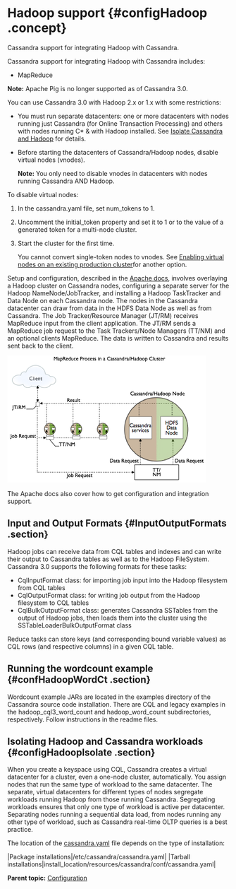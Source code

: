 # Hadoop support {#configHadoop .concept}

Cassandra support for integrating Hadoop with Cassandra.

Cassandra support for integrating Hadoop with Cassandra includes:

-   MapReduce

**Note:** Apache Pig is no longer supported as of Cassandra 3.0.

You can use Cassandra 3.0 with Hadoop 2.x or 1.x with some restrictions:

-   You must run separate datacenters: one or more datacenters with nodes running just Cassandra \(for Online Transaction Processing\) and others with nodes running C\* & with Hadoop installed. See [Isolate Cassandra and Hadoop](configHadoop.md#configHadoopIsolate) for details.
-   Before starting the datacenters of Cassandra/Hadoop nodes, disable virtual nodes \(vnodes\).

    **Note:** You only need to disable vnodes in datacenters with nodes running Cassandra AND Hadoop.


To disable virtual nodes:

1.  In the cassandra.yaml file, set num\_tokens to 1.
2.  Uncomment the initial\_token property and set it to 1 or to the value of a generated token for a multi-node cluster.
3.  Start the cluster for the first time.

    You cannot convert single-token nodes to vnodes. See [Enabling virtual nodes on an existing production cluster](configVnodesProduction.md)for another option.


Setup and configuration, described in the [Apache docs](http://wiki.apache.org/cassandra/HadoopSupport), involves overlaying a Hadoop cluster on Cassandra nodes, configuring a separate server for the Hadoop NameNode/JobTracker, and installing a Hadoop TaskTracker and Data Node on each Cassandra node. The nodes in the Cassandra datacenter can draw from data in the HDFS Data Node as well as from Cassandra. The Job Tracker/Resource Manager \(JT/RM\) receives MapReduce input from the client application. The JT/RM sends a MapReduce job request to the Task Trackers/Node Managers \(TT/NM\) and an optional clients MapReduce. The data is written to Cassandra and results sent back to the client.

![](../images/config_hadoop.png) 

The Apache docs also cover how to get configuration and integration support.

## Input and Output Formats {#InputOutputFormats .section}

Hadoop jobs can receive data from CQL tables and indexes and can write their output to Cassandra tables as well as to the Hadoop FileSystem. Cassandra 3.0 supports the following formats for these tasks:

-   CqlInputFormat class: for importing job input into the Hadoop filesystem from CQL tables
-   CqlOutputFormat class: for writing job output from the Hadoop filesystem to CQL tables
-   CqlBulkOutputFormat class: generates Cassandra SSTables from the output of Hadoop jobs, then loads them into the cluster using the SSTableLoaderBulkOutputFormat class

Reduce tasks can store keys \(and corresponding bound variable values\) as CQL rows \(and respective columns\) in a given CQL table.

## Running the wordcount example {#confHadoopWordCt .section}

Wordcount example JARs are located in the examples directory of the Cassandra source code installation. There are CQL and legacy examples in the hadoop\_cql3\_word\_count and hadoop\_word\_count subdirectories, respectively. Follow instructions in the readme files.

## Isolating Hadoop and Cassandra workloads {#configHadoopIsolate .section}

When you create a keyspace using CQL, Cassandra creates a virtual datacenter for a cluster, even a one-node cluster, automatically. You assign nodes that run the same type of workload to the same datacenter. The separate, virtual datacenters for different types of nodes segregate workloads running Hadoop from those running Cassandra. Segregating workloads ensures that only one type of workload is active per datacenter. Separating nodes running a sequential data load, from nodes running any other type of workload, such as Cassandra real-time OLTP queries is a best practice.

The location of the [cassandra.yaml](/en/archived/cassandra/3.x/cassandra/configuration/configCassandra_yaml.html) file depends on the type of installation:

|Package installations|/etc/cassandra/cassandra.yaml|
|Tarball installations|install\_location/resources/cassandra/conf/cassandra.yaml|

**Parent topic:** [Configuration](../../cassandra/configuration/configTOC.md)

